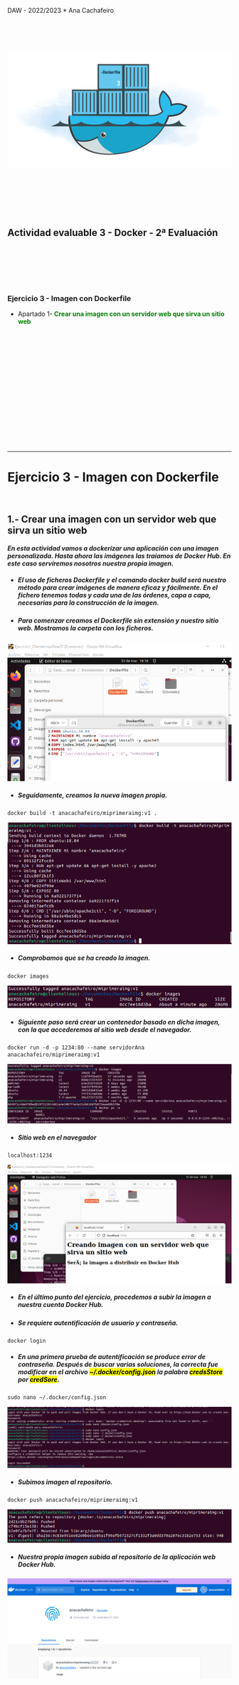 <br>
<br>
<br>
DAW - 2022/2023 * Ana Cachafeiro
<br>
<br>
<br>
<br>
<br>



![](Pantallazos/docker_portada3.png)


<br>
<br>
<br>
<br>
<br>

## Actividad evaluable 3 - Docker - 2ª Evaluación
<br>
<br>
<br>
<br>
<br>


### Ejercicio 3 - Imagen con Dockerfile

* Apartado 1- <b style = 'color : green;'>Crear una imagen con un servidor web que sirva un sitio web</b>


<br>
<br>
<br>
<br>
<br>
<br>
<br>
<br>
<br>
<br>
<br>
<br>
<br>
<br>
<br>



-----



# Ejercicio 3 - Imagen con Dockerfile
<br>

## 1.- Crear una imagen con un servidor web que sirva un sitio web

#### <i>En esta actividad vamos a dockerizar una aplicación con una imagen personalizada. Hasta ahora las imágenes las traíamos de Docker Hub. En este caso serviremos nosotros nuestra propia imagen.</i>
* ##### El uso de ficheros <b><i>Dockerfile</i></b> y el comando <b><i>docker build</i></b> será nuestro método para crear imágenes de manera eficaz y fácilmente. En el fichero tenemos todas y cada una de las órdenes, capa a capa, necesarias para la construcción de la imagen.

* ##### Para comenzar creamos el Dockerfile sin extensión y nuestro sitio web. Mostramos la carpeta con los ficheros.

![](Pantallazos/Tarea3_12.png)

* ##### Seguidamente, creamos la nueva imagen propia. 
~~~ 
docker build -t anacachafeiro/miprimeraimg:v1 .
~~~
![](Pantallazos/Tarea3_6.png)


* ##### Comprobamos que se ha creado la imagen. 
~~~ 
docker images
~~~
![](Pantallazos/Tarea3_7.png)

* ##### Siguiente paso será crear un contenedor basado en dicha imagen, con la que accederemos al sitio web desde el navegador. 
~~~ 
docker run -d -p 1234:80 --name servidorAna anacachafeiro/miprimeraimg:v1
~~~
![](Pantallazos/Tarea3_14.png)

* ##### Sitio web en el navegador
~~~ 
localhost:1234
~~~

![](Pantallazos/Tarea3_17.png)

* ##### En el último punto del ejercicio, procedemos a subir la imagen a nuestra cuenta Docker Hub.

* ##### Se requiere autentificación de usuario y contraseña.
~~~ 
docker login
~~~

* ##### En una primera prueba de autentificación se produce error de contraseña. Después de buscar varias soluciones, la correcta fue modificar en el archivo <mark>~/.docker/config.json</mark> la palabra <mark>credsStore</mark> por <mark>credSore</mark>.
~~~ 
sudo nano ~/.docker/config.json
~~~

![](Pantallazos/Tarea3_18.png)

* ##### Subimos imagen al repositorio.
~~~ 
docker push anacachafeiro/miprimeraimg:v1
~~~
![](Pantallazos/Tarea3_19.png)

* ##### Nuestra propia imagen subida al repositorio de la aplicación web Docker Hub.

![](Pantallazos/Tarea3_20.png)

<br>
<br>
<br>
<br>
<br>
<br>
<br>

## Webgrafía

* ##### Dockerfile
https://forums.docker.com/t/docker-credential-desktop-exe-executable-file-not-found-in-path-using-wsl2/100225/4

https://cri.dev/posts/2020-07-06-How-to-solve-Docker-docker-credential-desktop-not-installed-or-not-available-in-PATH/

* ##### Apuntes segundo trimestre DAW


 
